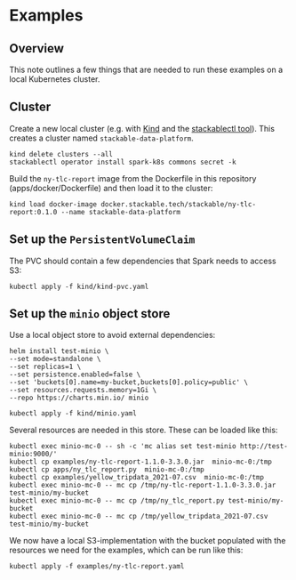 # Examples

## Overview

This note outlines a few things that are needed to run these examples on a local Kubernetes cluster.

## Cluster

Create a new local cluster (e.g. with [Kind](https://kind.sigs.k8s.io/docs/user/quick-start/) and the [stackablectl tool](https://github.com/stackabletech/stackablectl)). This creates a cluster named `stackable-data-platform`.

````text
kind delete clusters --all
stackablectl operator install spark-k8s commons secret -k
````

Build the `ny-tlc-report` image from the Dockerfile in this repository (apps/docker/Dockerfile) and then load it to the cluster:

````text
kind load docker-image docker.stackable.tech/stackable/ny-tlc-report:0.1.0 --name stackable-data-platform
````

## Set up the `PersistentVolumeClaim`

The PVC should contain a few dependencies that Spark needs to access S3:

````text
kubectl apply -f kind/kind-pvc.yaml
````

## Set up the `minio` object store

Use a local object store to avoid external dependencies:

````text
helm install test-minio \
--set mode=standalone \
--set replicas=1 \
--set persistence.enabled=false \
--set 'buckets[0].name=my-bucket,buckets[0].policy=public' \
--set resources.requests.memory=1Gi \
--repo https://charts.min.io/ minio
````

````text
kubectl apply -f kind/minio.yaml
````

Several resources are needed in this store. These can be loaded like this:

````text
kubectl exec minio-mc-0 -- sh -c 'mc alias set test-minio http://test-minio:9000/'
kubectl cp examples/ny-tlc-report-1.1.0-3.3.0.jar  minio-mc-0:/tmp
kubectl cp apps/ny_tlc_report.py  minio-mc-0:/tmp
kubectl cp examples/yellow_tripdata_2021-07.csv  minio-mc-0:/tmp
kubectl exec minio-mc-0 -- mc cp /tmp/ny-tlc-report-1.1.0-3.3.0.jar test-minio/my-bucket
kubectl exec minio-mc-0 -- mc cp /tmp/ny_tlc_report.py test-minio/my-bucket
kubectl exec minio-mc-0 -- mc cp /tmp/yellow_tripdata_2021-07.csv test-minio/my-bucket
````

We now have a local S3-implementation with the bucket populated with the resources we need for the examples, which can be run like this:

````text
kubectl apply -f examples/ny-tlc-report.yaml
````
